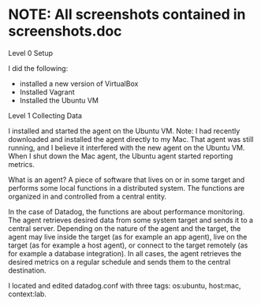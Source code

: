 NOTE: All screenshots contained in screenshots.doc
==================================================

Level 0 Setup

I did the following:
* installed a new version of VirtualBox
* Installed Vagrant
* Installed the Ubuntu VM


Level 1 Collecting Data

I installed and started the agent on the Ubuntu VM.  Note: I had recently downloaded and installed the agent directly to my Mac.  That agent was still running, and I believe it interfered with the new agent on the Ubuntu VM.  When I shut down the Mac agent, the Ubuntu agent started reporting metrics.

What is an agent?
A piece of software that lives on or in some target and performs some local functions in a distributed system.  The functions are organized in and controlled from a central entity.

In the case of Datadog, the functions are about performance monitoring.  The agent retrieves desired data from some system target and sends it to a central server.  Depending on the nature of the agent and the target, the agent may live inside the target (as for example an app agent), live on the target (as for example a host agent), or connect to the target remotely (as for example a database integration).  In all cases, the agent retrieves the desired metrics on a regular schedule and sends them to the central destination.

I located and edited datadog.conf with three tags: os:ubuntu, host:mac, context:lab.


